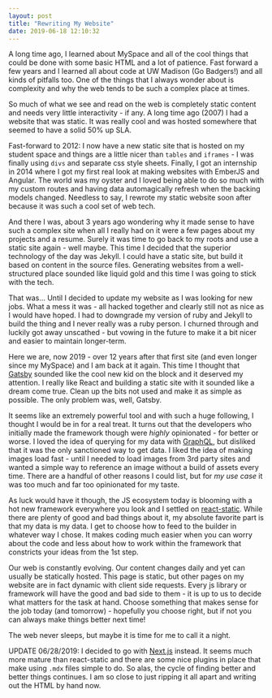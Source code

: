 ```yaml
---
layout: post
title: "Rewriting My Website"
date: 2019-06-18 12:10:32
---
```


A long time ago, I learned about MySpace and all of the cool things that could be done with some basic HTML and a lot of patience. Fast forward a few years and I learned all about code at UW Madison (Go Badgers!) and all kinds of pitfalls too. One of the things that I always wonder about is complexity and why the web tends to be such a complex place at times.

So much of what we see and read on the web is completely static content and needs very little interactivity - if any. A long time ago (2007) I had a website that was static. It was really cool and was hosted somewhere that seemed to have a solid 50% up SLA.

Fast-forward to 2012: I now have a new static site that is hosted on my student space and things are a little nicer than `tables` and `iframes` - I was finally using `divs` and separate css style sheets. Finally, I got an internship in 2014 where I got my first real look at making websites with EmberJS and Angular. The world was my oyster and I loved being able to do so much with my custom routes and having data automagically refresh when the backing models changed. Needless to say, I rewrote my static website soon after because it was such a cool set of web tech.

And there I was, about 3 years ago wondering why it made sense to have such a complex site when all I really had on it were a few pages about my projects and a resume. Surely it was time to go back to my roots and use a static site again - well maybe. This time I decided that the superior technology of the day was Jekyll. I could have a static site, but build it based on content in the source files. Generating websites from a well-structured place sounded like liquid gold and this time I was going to stick with the tech.

That was... Until I decided to update my website as I was looking for new jobs. What a mess it was - all hacked together and clearly still not as nice as I would have hoped. I had to downgrade my version of ruby and Jekyll to build the thing and I never really was a ruby person. I churned through and luckily got away unscathed - but vowing in the future to make it a bit nicer and easier to maintain longer-term.

Here we are, now 2019 - over 12 years after that first site (and even longer since my MySpace) and I am back at it again. This time I thought that [Gatsby](https://www.gatsbyjs.org/) sounded like the cool new kid on the block and it deserved my attention. I really like React and building a static site with it sounded like a dream come true. Clean up the bits not used and make it as simple as possible. The only problem was, well, Gatsby.

It seems like an extremely powerful tool and with such a huge following, I thought I would be in for a real treat. It turns out that the developers who initially made the framework though were _highly_ opinionated - for better or worse. I loved the idea of querying for my data with [GraphQL](https://graphql.org/), but disliked that it was the only sanctioned way to get data. I liked the idea of making images load fast - until I needed to load images from 3rd party sites and wanted a simple way to reference an image without a build of assets every time. There are a handful of other reasons I could list, but for _my use case_ it was too much and far too opinionated for my taste.

As luck would have it though, the JS ecosystem today is blooming with a hot new framework everywhere you look and I settled on [react-static](https://github.com/nozzle/react-static/). While there are plenty of good and bad things about it, my absolute favorite part is that my data is my data. I get to choose how to feed to the builder in whatever way I chose. It makes coding much easier when you can worry about the code and less about how to work within the framework that constricts your ideas from the 1st step.

Our web is constantly evolving. Our content changes daily and yet can usually be statically hosted. This page is static, but other pages on my website are in fact dynamic with client side requests. Every js library or framework will have the good and bad side to them - it is up to us to decide what matters for the task at hand. Choose something that makes sense for the job today (and tomorrow) - hopefully you choose right, but if not you can always make things better next time!

The web never sleeps, but maybe it is time for me to call it a night.

UPDATE 06/28/2019: I decided to go with [Next.js](https://nextjs.org/) instead. It seems much more mature than react-static and there are some nice plugins in place that make using `.mdx` files simple to do. So alas, the cycle of finding better and better things continues. I am so close to just ripping it all apart and writing out the HTML by hand now.
